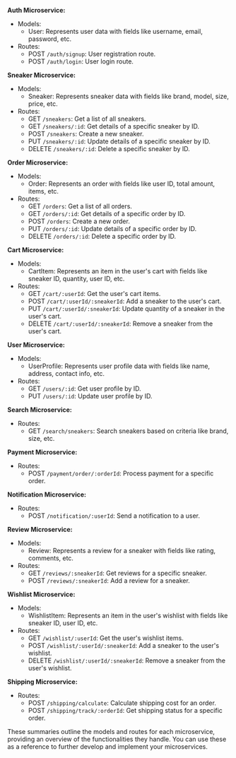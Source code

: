 **Auth Microservice:**
- Models:
  - User: Represents user data with fields like username, email, password, etc.
- Routes:
  - POST `/auth/signup`: User registration route.
  - POST `/auth/login`: User login route.

**Sneaker Microservice:**
- Models:
  - Sneaker: Represents sneaker data with fields like brand, model, size, price, etc.
- Routes:
  - GET `/sneakers`: Get a list of all sneakers.
  - GET `/sneakers/:id`: Get details of a specific sneaker by ID.
  - POST `/sneakers`: Create a new sneaker.
  - PUT `/sneakers/:id`: Update details of a specific sneaker by ID.
  - DELETE `/sneakers/:id`: Delete a specific sneaker by ID.

**Order Microservice:**
- Models:
  - Order: Represents an order with fields like user ID, total amount, items, etc.
- Routes:
  - GET `/orders`: Get a list of all orders.
  - GET `/orders/:id`: Get details of a specific order by ID.
  - POST `/orders`: Create a new order.
  - PUT `/orders/:id`: Update details of a specific order by ID.
  - DELETE `/orders/:id`: Delete a specific order by ID.

**Cart Microservice:**
- Models:
  - CartItem: Represents an item in the user's cart with fields like sneaker ID, quantity, user ID, etc.
- Routes:
  - GET `/cart/:userId`: Get the user's cart items.
  - POST `/cart/:userId/:sneakerId`: Add a sneaker to the user's cart.
  - PUT `/cart/:userId/:sneakerId`: Update quantity of a sneaker in the user's cart.
  - DELETE `/cart/:userId/:sneakerId`: Remove a sneaker from the user's cart.

**User Microservice:**
- Models:
  - UserProfile: Represents user profile data with fields like name, address, contact info, etc.
- Routes:
  - GET `/users/:id`: Get user profile by ID.
  - PUT `/users/:id`: Update user profile by ID.

**Search Microservice:**
- Routes:
  - GET `/search/sneakers`: Search sneakers based on criteria like brand, size, etc.

**Payment Microservice:**
- Routes:
  - POST `/payment/order/:orderId`: Process payment for a specific order.

**Notification Microservice:**
- Routes:
  - POST `/notification/:userId`: Send a notification to a user.

**Review Microservice:**
- Models:
  - Review: Represents a review for a sneaker with fields like rating, comments, etc.
- Routes:
  - GET `/reviews/:sneakerId`: Get reviews for a specific sneaker.
  - POST `/reviews/:sneakerId`: Add a review for a sneaker.

**Wishlist Microservice:**
- Models:
  - WishlistItem: Represents an item in the user's wishlist with fields like sneaker ID, user ID, etc.
- Routes:
  - GET `/wishlist/:userId`: Get the user's wishlist items.
  - POST `/wishlist/:userId/:sneakerId`: Add a sneaker to the user's wishlist.
  - DELETE `/wishlist/:userId/:sneakerId`: Remove a sneaker from the user's wishlist.

**Shipping Microservice:**
- Routes:
  - POST `/shipping/calculate`: Calculate shipping cost for an order.
  - POST `/shipping/track/:orderId`: Get shipping status for a specific order.

These summaries outline the models and routes for each microservice, providing an overview of the functionalities they handle. You can use these as a reference to further develop and implement your microservices.



